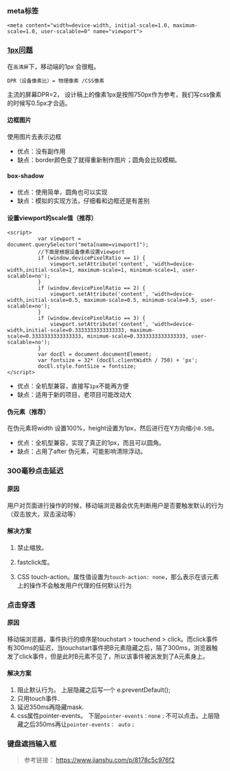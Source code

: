 

### meta标签

```
<meta content="width=device-width, initial-scale=1.0, maximum-scale=1.0, user-scalable=0" name="viewport"> 
```



### [1px问题](https://juejin.cn/post/6844903877947424782)

在`高清屏`下，移动端的1px 会很粗。

```
DPR（设备像素比）= 物理像素 /CSS像素
```

主流的屏幕DPR=2， 设计稿上的像素1px是按照750px作为参考，我们写css像素的时候写0.5px才合适。

#### 边框图片

使用图片去表示边框

- 优点：没有副作用
- 缺点：border颜色变了就得重新制作图片；圆角会比较模糊。

#### box-shadow

- 优点：使用简单，圆角也可以实现
- 缺点：模拟的实现方法，仔细看和边框还是有差别

#### 设置viewport的scale值（推荐）

```
<script>
          var viewport = document.querySelector("meta[name=viewport]");
          //下面是根据设备像素设置viewport
          if (window.devicePixelRatio == 1) {
              viewport.setAttribute('content', 'width=device-width,initial-scale=1, maximum-scale=1, minimum-scale=1, user-scalable=no');
          }
          if (window.devicePixelRatio == 2) {
              viewport.setAttribute('content', 'width=device-width,initial-scale=0.5, maximum-scale=0.5, minimum-scale=0.5, user-scalable=no');
          }
          if (window.devicePixelRatio == 3) {
              viewport.setAttribute('content', 'width=device-width,initial-scale=0.3333333333333333, maximum-scale=0.3333333333333333, minimum-scale=0.3333333333333333, user-scalable=no');
          }
          var docEl = document.documentElement;
          var fontsize = 32* (docEl.clientWidth / 750) + 'px';
          docEl.style.fontSize = fontsize;
</script>
```

- 优点：全机型兼容，直接写`1px`不能再方便
- 缺点：适用于新的项目，老项目可能改动大

#### 伪元素（推荐）

在伪元素将width 设置100%，height设置为1px，然后进行在Y方向缩小`0.5倍`。

- 优点：全机型兼容，实现了真正的1px，而且可以圆角。
- 缺点：占用了after 伪元素，可能影响清除浮动。

### 300毫秒点击延迟

#### 原因

用户对页面进行操作的时候，移动端浏览器会优先判断用户是否要触发默认的行为（双击放大，双击滚动等）

#### 解决方案

1. 禁止缩放。 

   <meta content="width=device-width, initial-scale=1.0, maximum-scale=1.0, user-scalable=0" name="viewport"> 

2. fastclick库。 

3. CSS touch-action。属性值设置为`touch-action: none`，那么表示在该元素上的操作不会触发用户代理的任何默认行为



### 点击穿透

#### 原因

移动端浏览器，事件执行的顺序是touchstart > touchend > click。而click事件有300ms的延迟，当touchstart事件把B元素隐藏之后，隔了300ms，浏览器触发了click事件，但是此时B元素不见了，所以该事件被派发到了A元素身上。



#### 解决方案

1. 阻止默认行为。 上层隐藏之后写一个 e.preventDefault();
2. 只用touch事件.
3. 延迟350ms再隐藏mask.
4. css属性pointer-events。 下层`pointer-events：none；`不可以点击。上层隐藏之后350ms再让`pointer-events： auto；`

### 键盘遮挡输入框













































> 参考链接： https://www.jianshu.com/p/8178c5c976f2